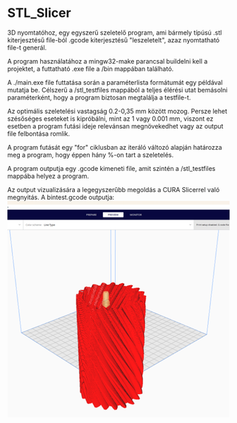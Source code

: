 # STL_Slicer
3D nyomtatóhoz, egy egyszerű szeletelő program, ami bármely típúsú .stl kiterjesztésű file-ból .gcode kiterjesztésű "leszeletelt", azaz nyomtatható file-t generál.

A program használatához a mingw32-make parancsal buildelni kell a projektet, a futtatható .exe file a /bin mappában található.

A ./main.exe file futtatása során a paraméterlista formátumát egy példával mutatja be.
Célszerű a /stl_testfiles mappából a teljes élérési utat bemásolni paraméterként, hogy a program biztosan megtalálja a testfile-t.

Az optimális szeletelési vastagság 0.2-0,35 mm között mozog. Persze lehet szésőséges eseteket is kipróbálni, mint az 1 vagy 0.001 mm,
viszont ez esetben a program futási ideje relevánsan megnövekedhet vagy az output file felbontása romlik.

A program futását egy "for" ciklusban az iteráló változó alapján határozza meg a program, hogy éppen hány %-on tart a szeletelés.

A program outputja egy <filename>.gcode kimeneti file, amit szintén a /stl_testfiles mappába helyez a program.

Az output vizualizására a legegyszerűbb megoldás a CURA Slicerrel való megnyitás.
A bintest.gcode outputja:
![Alt text](Doxygen/bintest_cura.png)




